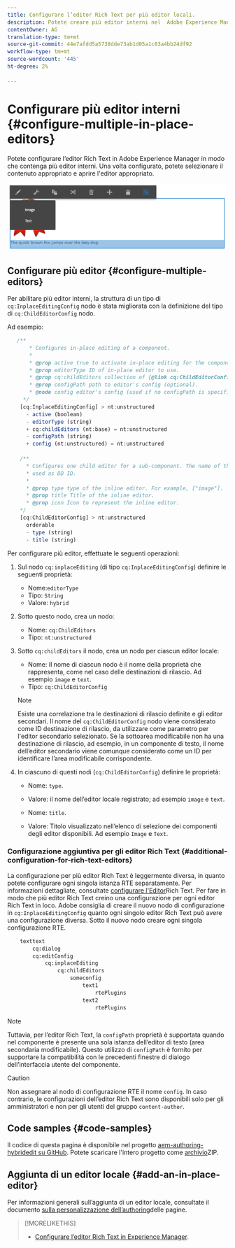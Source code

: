 ```yaml
---
title: Configurare l’editor Rich Text per più editor locali.
description: Potete creare più editor interni nel  Adobe Experience Manager configurando Editor Rich Text.
contentOwner: AG
translation-type: tm+mt
source-git-commit: 44e7afdd5a5738dde73ab1d05a1c83a4bb24df92
workflow-type: tm+mt
source-wordcount: '445'
ht-degree: 2%

---
```



# Configurare più editor interni {#configure-multiple-in-place-editors}

Potete configurare l’editor Rich Text in  Adobe Experience Manager in modo che contenga più editor interni. Una volta configurato, potete selezionare il contenuto appropriato e aprire l&#39;editor appropriato.

![Un editor locale specifico](assets/rte-inplace-editor.png)

## Configurare più editor {#configure-multiple-editors}

Per abilitare più editor interni, la struttura di un tipo di `cq:InplaceEditingConfig` nodo è stata migliorata con la definizione del tipo di `cq:ChildEditorConfig` nodo.

Ad esempio:

```js
   /**
       * Configures in-place editing of a component.
       *
       * @prop active true to activate in-place editing for the component.
       * @prop editorType ID of in-place editor to use.
       * @prop cq:childEditors collection of {@link cq:ChildEditorConfig} nodes.
       * @prop configPath path to editor's config (optional).
       * @node config editor's config (used if no configPath is specified; optional).
     */
    [cq:InplaceEditingConfig] > nt:unstructured
      - active (boolean)
      - editorType (string)
      + cq:childEditors (nt:base) = nt:unstructured
      - configPath (string)
      + config (nt:unstructured) = nt:unstructured

    /**
      * Configures one child editor for a sub-component. The name of the this node is
      * used as DD ID.
      *
      * @prop type type of the inline editor. For example, ["image"].
      * @prop title Title of the inline editor.
      * @prop icon Icon to represent the inline editor.
    */
    [cq:ChildEditorConfig] > nt:unstructured
      orderable
      - type (string)
      - title (string)
```

Per configurare più editor, effettuate le seguenti operazioni:

1. Sul nodo `cq:inplaceEditing` (di tipo `cq:InplaceEditingConfig`) definire le seguenti proprietà:

   * Nome:`editorType`
   * Tipo: `String`
   * Valore: `hybrid`

1. Sotto questo nodo, crea un nodo:

   * Nome: `cq:ChildEditors`
   * Tipo: `nt:unstructured`

1. Sotto `cq:childEditors` il nodo, crea un nodo per ciascun editor locale:

   * Nome: Il nome di ciascun nodo è il nome della proprietà che rappresenta, come nel caso delle destinazioni di rilascio. Ad esempio `image` e `text`.
   * Tipo: `cq:ChildEditorConfig`
   >[!NOTE]
   >
   >Esiste una correlazione tra le destinazioni di rilascio definite e gli editor secondari. Il nome del `cq:ChildEditorConfig` nodo viene considerato come ID destinazione di rilascio, da utilizzare come parametro per l&#39;editor secondario selezionato. Se la sottoarea modificabile non ha una destinazione di rilascio, ad esempio, in un componente di testo, il nome dell’editor secondario viene comunque considerato come un ID per identificare l’area modificabile corrispondente.

1. In ciascuno di questi nodi (`cq:ChildEditorConfig`) definire le proprietà:

   * Nome: `type`.
   * Valore: il nome dell’editor locale registrato; ad esempio `image` e `text`.

   * Nome: `title`.
   * Valore: Titolo visualizzato nell’elenco di selezione dei componenti degli editor disponibili. Ad esempio `Image` e `Text`.

### Configurazione aggiuntiva per gli editor Rich Text {#additional-configuration-for-rich-text-editors}

La configurazione per più editor Rich Text è leggermente diversa, in quanto potete configurare ogni singola istanza RTE separatamente. Per informazioni dettagliate, consultate [configurare l&#39;Editor](/help/sites-administering/rich-text-editor.md)Rich Text. Per fare in modo che più editor Rich Text creino una configurazione per ogni editor Rich Text in loco. Adobe consiglia di creare il nuovo nodo di configurazione in `cq:InplaceEditingConfig` quanto ogni singolo editor Rich Text può avere una configurazione diversa. Sotto il nuovo nodo creare ogni singola configurazione RTE.

```xml
    texttext
        cq:dialog
        cq:editConfig
            cq:inplaceEditing
                cq:childEditors
                    someconfig
                        text1
                            rtePlugins
                        text2
                            rtePlugins
```

>[!NOTE]
>
>Tuttavia, per l’editor Rich Text, la `configPath` proprietà è supportata quando nel componente è presente una sola istanza dell’editor di testo (area secondaria modificabile). Questo utilizzo di `configPath` è fornito per supportare la compatibilità con le precedenti finestre di dialogo dell’interfaccia utente del componente.

>[!CAUTION]
>
>Non assegnare al nodo di configurazione RTE il nome `config`. In caso contrario, le configurazioni dell’editor Rich Text sono disponibili solo per gli amministratori e non per gli utenti del gruppo `content-author`.

## Code samples {#code-samples}

Il codice di questa pagina è disponibile nel progetto [aem-authoring-hybridedit su GitHub](https://github.com/Adobe-Marketing-Cloud/aem-authoring-hybrideditors). Potete scaricare l&#39;intero progetto come [archivio](https://github.com/Adobe-Marketing-Cloud/aem-authoring-hybrideditors/archive/master.zip)ZIP.

## Aggiunta di un editor locale {#add-an-in-place-editor}

Per informazioni generali sull’aggiunta di un editor locale, consultate il documento [sulla personalizzazione dell’authoring](/help/sites-developing/customizing-page-authoring-touch.md#add-new-in-place-editor)delle pagine.

>[!MORELIKETHIS]
>
>* [Configurare l’editor Rich Text in  Experience Manager](/help/sites-administering/rich-text-editor.md).

